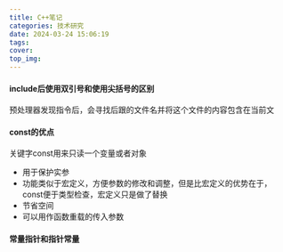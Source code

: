 ```yaml
---
title: C++笔记
categories: 技术研究
date: 2024-03-24 15:06:19
tags:
cover:
top_img:
---
```


#### include后使用双引号和使用尖括号的区别

预处理器发现指令后，会寻找后跟的文件名并将这个文件的内容包含在当前文



#### const的优点

关键字const用来只读一个变量或者对象

* 用于保护实参
* 功能类似于宏定义，方便参数的修改和调整，但是比宏定义的优势在于，const便于类型检查，宏定义只是做了替换
* 节省空间
* 可以用作函数重载的传入参数



#### 常量指针和指针常量
